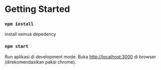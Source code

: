 # Getting Started 

### `npm install`

install semua depedency

### `npm start`

Run aplikasi di development mode.
Buka [http://localhost:3000](http://localhost:3000) di browser (direkomendasikan pakai chrome).




